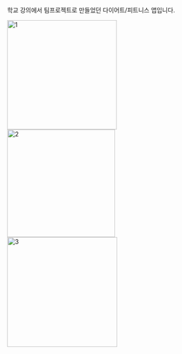 학교 강의에서 팀프로젝트로 만들었던 다이어트/피트니스 앱입니다.

<img width="254" alt="1" src="https://github.com/tmddn7475/project_team4/assets/116420783/ef637b9c-a126-44c2-ae61-98e2ccfaf89c">
<img width="250" alt="2" src="https://github.com/tmddn7475/project_team4/assets/116420783/3fdba6c9-bb16-476f-81fd-a841a50b4f0c">
<img width="255" alt="3" src="https://github.com/tmddn7475/project_team4/assets/116420783/2bdf7135-b267-4106-9ac3-1fcf3c95cad3">


